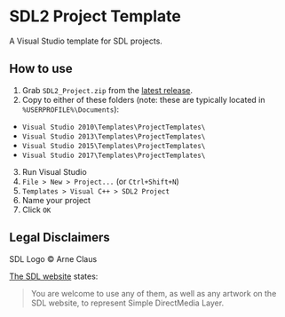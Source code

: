 # SDL2 Project Template

A Visual Studio template for SDL projects.

## How to use

1. Grab `SDL2_Project.zip` from the [latest release](https://github.com/Pharap/SDL2-Project-Template/releases/latest).
2. Copy to either of these folders (note: these are typically located in `%USERPROFILE%\Documents`):
  * `Visual Studio 2010\Templates\ProjectTemplates\`
  * `Visual Studio 2013\Templates\ProjectTemplates\`
  * `Visual Studio 2015\Templates\ProjectTemplates\`
  * `Visual Studio 2017\Templates\ProjectTemplates\`
3. Run Visual Studio
4. `File > New > Project...` (or `Ctrl+Shift+N`)
5. `Templates > Visual C++ > SDL2 Project`
6. Name your project
7. Click `OK`

## Legal Disclaimers

SDL Logo © Arne Claus

[The SDL website](http://wiki.libsdl.org/FAQGeneral#Is_there_an_official_logo.3F) states:
> You are welcome to use any of them, as well as any artwork on the SDL website, to represent Simple DirectMedia Layer.
